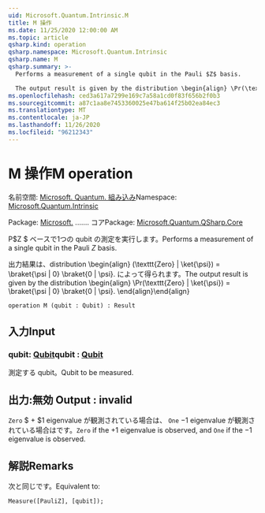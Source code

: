 ```yaml
---
uid: Microsoft.Quantum.Intrinsic.M
title: M 操作
ms.date: 11/25/2020 12:00:00 AM
ms.topic: article
qsharp.kind: operation
qsharp.namespace: Microsoft.Quantum.Intrinsic
qsharp.name: M
qsharp.summary: >-
  Performs a measurement of a single qubit in the Pauli $Z$ basis.

  The output result is given by the distribution \begin{align} \Pr(\texttt{Zero} | \ket{\psi}) = \braket{\psi | 0} \braket{0 | \psi}. \end{align}
ms.openlocfilehash: ced3a617a7299e169c7a58a1cd0f83f656b2f0b3
ms.sourcegitcommit: a87c1aa8e7453360025e47ba614f25b02ea84ec3
ms.translationtype: MT
ms.contentlocale: ja-JP
ms.lasthandoff: 11/26/2020
ms.locfileid: "96212343"
---
```

# <a name="m-operation"></a><span data-ttu-id="28bf8-102">M 操作</span><span class="sxs-lookup"><span data-stu-id="28bf8-102">M operation</span></span>

<span data-ttu-id="28bf8-103">名前空間: [Microsoft. Quantum. 組み込み](xref:Microsoft.Quantum.Intrinsic)</span><span class="sxs-lookup"><span data-stu-id="28bf8-103">Namespace: [Microsoft.Quantum.Intrinsic](xref:Microsoft.Quantum.Intrinsic)</span></span>

<span data-ttu-id="28bf8-104">Package: [Microsoft.](https://nuget.org/packages/Microsoft.Quantum.QSharp.Core) ....... コア</span><span class="sxs-lookup"><span data-stu-id="28bf8-104">Package: [Microsoft.Quantum.QSharp.Core](https://nuget.org/packages/Microsoft.Quantum.QSharp.Core)</span></span>


<span data-ttu-id="28bf8-105">P$Z $ ベースで1つの qubit の測定を実行します。</span><span class="sxs-lookup"><span data-stu-id="28bf8-105">Performs a measurement of a single qubit in the Pauli $Z$ basis.</span></span>

<span data-ttu-id="28bf8-106">出力結果は、distribution \begin{align} (\texttt{Zero} | \ket{\psi}) = \braket{\psi | 0} \braket{0 | \psi}. によって得られます。</span><span class="sxs-lookup"><span data-stu-id="28bf8-106">The output result is given by the distribution \begin{align} \Pr(\texttt{Zero} | \ket{\psi}) = \braket{\psi | 0} \braket{0 | \psi}.</span></span>
<span data-ttu-id="28bf8-107">\end{align}</span><span class="sxs-lookup"><span data-stu-id="28bf8-107">\end{align}</span></span>

```qsharp
operation M (qubit : Qubit) : Result
```


## <a name="input"></a><span data-ttu-id="28bf8-108">入力</span><span class="sxs-lookup"><span data-stu-id="28bf8-108">Input</span></span>

### <a name="qubit--qubit"></a><span data-ttu-id="28bf8-109">qubit: [Qubit](xref:microsoft.quantum.lang-ref.qubit)</span><span class="sxs-lookup"><span data-stu-id="28bf8-109">qubit : [Qubit](xref:microsoft.quantum.lang-ref.qubit)</span></span>

<span data-ttu-id="28bf8-110">測定する qubit。</span><span class="sxs-lookup"><span data-stu-id="28bf8-110">Qubit to be measured.</span></span>



## <a name="output--__invalidresult__"></a><span data-ttu-id="28bf8-111">出力:__無効 <Result>__</span><span class="sxs-lookup"><span data-stu-id="28bf8-111">Output : __invalid<Result>__</span></span>

<span data-ttu-id="28bf8-112">`Zero` $ + $1 eigenvalue が観測されている場合は、 `One` $-$1 eigenvalue が観測されている場合はです。</span><span class="sxs-lookup"><span data-stu-id="28bf8-112">`Zero` if the $+1$ eigenvalue is observed, and `One` if the $-1$ eigenvalue is observed.</span></span>

## <a name="remarks"></a><span data-ttu-id="28bf8-113">解説</span><span class="sxs-lookup"><span data-stu-id="28bf8-113">Remarks</span></span>

<span data-ttu-id="28bf8-114">次と同じです。</span><span class="sxs-lookup"><span data-stu-id="28bf8-114">Equivalent to:</span></span>

```qsharp
Measure([PauliZ], [qubit]);
```